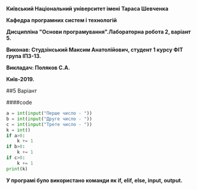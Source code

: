 **Київський Національний університет імені Тараса Шевченка**

**Кафедра програмних систем і технологій**

**Дисципліна "Основи програмування".Лабораторна робота 2, варіант 5.**

**Виконав: Студзінський Максим Анатолійович, студент 1 курсу ФІТ група ІПЗ-13.**

**Викладач: Поляков С.А.**

**Київ-2019.**

##5 Варіант

####code

```python
a = int(input("Перше число - "))
b = int(input("Друге число - "))
c = int(input("Трете число - "))
k = int()
if a>0:
    k += 1
if b>0:
    k += 1
if c>0:
    k += 1
print(k)
```
**У програмі було використано команди як if, elif, else, input, output.**